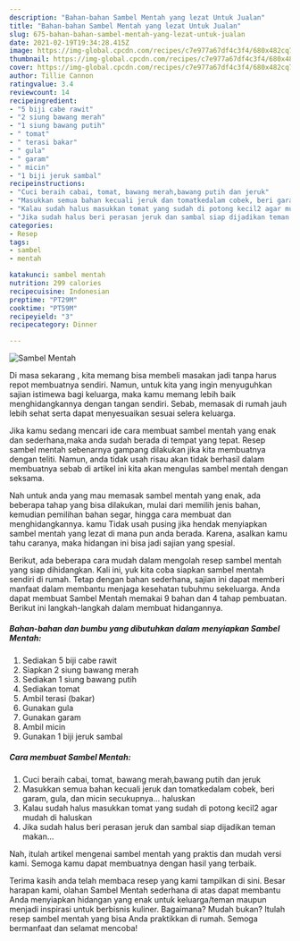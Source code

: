 ```yaml
---
description: "Bahan-bahan Sambel Mentah yang lezat Untuk Jualan"
title: "Bahan-bahan Sambel Mentah yang lezat Untuk Jualan"
slug: 675-bahan-bahan-sambel-mentah-yang-lezat-untuk-jualan
date: 2021-02-19T19:34:28.415Z
image: https://img-global.cpcdn.com/recipes/c7e977a67df4c3f4/680x482cq70/sambel-mentah-foto-resep-utama.jpg
thumbnail: https://img-global.cpcdn.com/recipes/c7e977a67df4c3f4/680x482cq70/sambel-mentah-foto-resep-utama.jpg
cover: https://img-global.cpcdn.com/recipes/c7e977a67df4c3f4/680x482cq70/sambel-mentah-foto-resep-utama.jpg
author: Tillie Cannon
ratingvalue: 3.4
reviewcount: 14
recipeingredient:
- "5 biji cabe rawit"
- "2 siung bawang merah"
- "1 siung bawang putih"
- " tomat"
- " terasi bakar"
- " gula"
- " garam"
- " micin"
- "1 biji jeruk sambal"
recipeinstructions:
- "Cuci beraih cabai, tomat, bawang merah,bawang putih dan jeruk"
- "Masukkan semua bahan kecuali jeruk dan tomatkedalam cobek, beri garam, gula, dan micin secukupnya... haluskan"
- "Kalau sudah halus masukkan tomat yang sudah di potong kecil2 agar mudah di haluskan"
- "Jika sudah halus beri perasan jeruk dan sambal siap dijadikan teman makan..."
categories:
- Resep
tags:
- sambel
- mentah

katakunci: sambel mentah 
nutrition: 299 calories
recipecuisine: Indonesian
preptime: "PT29M"
cooktime: "PT59M"
recipeyield: "3"
recipecategory: Dinner

---
```



![Sambel Mentah](https://img-global.cpcdn.com/recipes/c7e977a67df4c3f4/680x482cq70/sambel-mentah-foto-resep-utama.jpg)

Di masa  sekarang , kita memang bisa membeli masakan jadi tanpa harus repot membuatnya sendiri. Namun, untuk kita yang ingin menyuguhkan sajian istimewa bagi keluarga, maka kamu memang lebih baik menghidangkannya dengan tangan sendiri. Sebab, memasak di rumah jauh lebih sehat serta dapat menyesuaikan sesuai selera keluarga.

Jika kamu sedang mencari ide cara membuat sambel mentah yang enak dan sederhana,maka anda sudah berada di tempat yang tepat. Resep sambel mentah  sebenarnya gampang dilakukan jika kita membuatnya dengan teliti. Namun, anda tidak usah risau akan tidak berhasil dalam membuatnya 
sebab di artikel ini kita akan mengulas sambel mentah dengan seksama.  



Nah untuk anda yang mau memasak sambel mentah yang enak, ada beberapa tahap yang bisa dilakukan, mulai dari memilih jenis bahan, kemudian pemilihan bahan segar, hingga cara membuat dan menghidangkannya. kamu Tidak usah pusing jika hendak menyiapkan sambel mentah yang lezat di mana pun anda berada. Karena, asalkan kamu  tahu caranya, maka hidangan ini bisa jadi sajian yang spesial.

Berikut, ada beberapa cara mudah dalam mengolah resep sambel mentah yang siap dihidangkan. Kali ini, yuk kita coba siapkan sambel mentah sendiri di rumah. Tetap dengan bahan sederhana, sajian ini dapat memberi manfaat dalam membantu menjaga kesehatan tubuhmu sekeluarga. Anda dapat membuat Sambel Mentah memakai 9 bahan dan 4 tahap pembuatan. Berikut ini langkah-langkah dalam membuat hidangannya.

<!--inarticleads1-->

##### Bahan-bahan dan bumbu yang dibutuhkan dalam menyiapkan Sambel Mentah:

1. Sediakan 5 biji cabe rawit
1. Siapkan 2 siung bawang merah
1. Sediakan 1 siung bawang putih
1. Sediakan  tomat
1. Ambil  terasi (bakar)
1. Gunakan  gula
1. Gunakan  garam
1. Ambil  micin
1. Gunakan 1 biji jeruk sambal




<!--inarticleads2-->

##### Cara membuat Sambel Mentah:

1. Cuci beraih cabai, tomat, bawang merah,bawang putih dan jeruk
1. Masukkan semua bahan kecuali jeruk dan tomatkedalam cobek, beri garam, gula, dan micin secukupnya... haluskan
1. Kalau sudah halus masukkan tomat yang sudah di potong kecil2 agar mudah di haluskan
1. Jika sudah halus beri perasan jeruk dan sambal siap dijadikan teman makan...




Nah, itulah artikel mengenai  sambel mentah  yang praktis dan mudah versi kami. Semoga kamu dapat membuatnya dengan hasil yang terbaik. 

Terima kasih anda telah membaca resep yang kami tampilkan di sini. Besar harapan kami, olahan  Sambel Mentah sederhana di atas dapat membantu Anda menyiapkan hidangan yang enak untuk keluarga/teman maupun menjadi inspirasi untuk berbisnis kuliner. Bagaimana? Mudah bukan? Itulah resep sambel mentah yang bisa Anda praktikkan di rumah. Semoga bermanfaat dan selamat mencoba!

